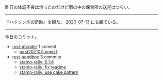 昨日の体調不良は治ったのだけど雨の中の保育所の送迎はつらい。

---

『ハドソン川の奇跡』を観た。 [2020-07-13] にも観ている。

---

今日のコミット。

- [rust-atcoder](https://github.com/bouzuya/rust-atcoder) 1 commit
  - [past202107-open f](https://github.com/bouzuya/rust-atcoder/commit/baf512212a72ecd46981fd7ee5658aa3096cee16)
- [rust-sandbox](https://github.com/bouzuya/rust-sandbox) 3 commits
  - [stamp-rally: 0.1.4](https://github.com/bouzuya/rust-sandbox/commit/1f1340d19bf03ffebea308e3c86598d6d1532f51)
  - [stamp-rally: fix readme](https://github.com/bouzuya/rust-sandbox/commit/1e3336450447cd44d7699be55046cd4f443c1430)
  - [stamp-rally: use cake pattern](https://github.com/bouzuya/rust-sandbox/commit/a804e890b6cc9617451a41d778d7a09da4b35727)

[2020-07-13]: https://blog.bouzuya.net/2020/07/13/
